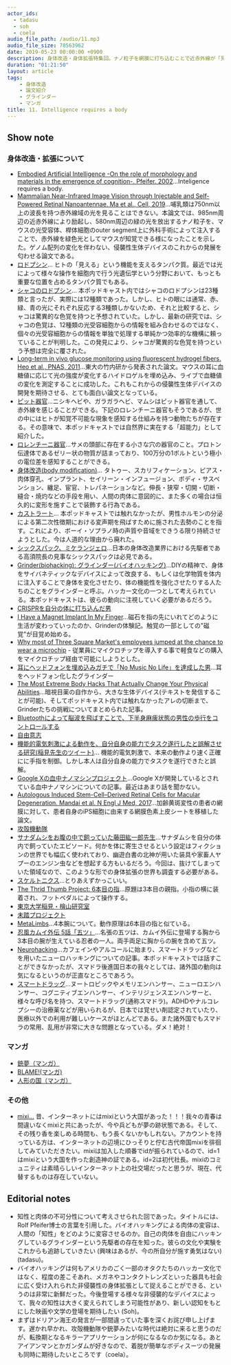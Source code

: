 ```yaml
---
actor_ids:
  - tadasu
  - soh
  - coela
audio_file_path: /audio/11.mp3
audio_file_size: 78563962
date: 2019-05-23 00:00:00 +0900
description: 身体改造・身体拡張特集回。ナノ粒子を網膜に打ち込むことで近赤外線が「見える」ように改造されたマウスの論文から始まり、超能力（第六感）、バイオハッキング (Biohacking)、グラインダー (Grinder)、侵襲性・非侵襲性デバイス、自由意志、ニューロハッキングについて話しました。
duration: "01:21:50"
layout: article
tags:
    - 身体改造
    - 論文紹介
    - グラインダー
    - マンガ
title: 11. Intelligence requires a body
---
```


## Show note
### 身体改造・拡張について
- [Embodied Artificial Intelligence -On the role of morphology and materials in the emergence of cognition-. Pfeifer. 2002](https://www.informatics.indiana.edu/rocha/publications/embrob/pfeifer.html)...Inteligence requires a body.
- [Mammalian Near-Infrared Image Vision through Injectable and Self-Powered Retinal Nanoantennae. Ma et al., Cell, 2019](https://www.ncbi.nlm.nih.gov/pubmed/30827682)...哺乳類は750nm以上の波長を持つ赤外線域の光を見ることはできない。本論文では、985nm周辺の近赤外線により励起し、580nm周辺の緑の光を放出するナノ粒子を、マウスの光受容体、桿体細胞のouter segment上に外科手術によって注入することで、赤外線を緑色光としてマウスが知覚できる様になったことを示した。ゲノム配列の変化を伴わない、侵襲性生体デバイスのこれからの発展を匂わせる論文である。
- [ロドプシン](https://ja.wikipedia.org/wiki/%E3%83%AD%E3%83%89%E3%83%97%E3%82%B7%E3%83%B3)... ヒトの「見える」という機能を支えるタンパク質。最近では光によって様々な操作を細胞内で行う光遺伝学という分野において、もっとも重要な位置を占めるタンパク質でもある。
- [シャコのロドプシン](http://www.natureasia.com/ja-jp/ndigest/v11/n4/%E3%82%B7%E3%83%A3%E3%82%B3%E3%81%AE%E3%80%8C%E9%A9%9A%E7%95%B0%E3%81%AE%E8%89%B2%E8%A6%9A%E3%80%8D%E3%81%AF%E5%B9%BB%E6%83%B3%E3%81%A0%E3%81%A3%E3%81%9F%EF%BC%9F/52559)... 本ポッドキャスト内ではシャコのロドプシンは23種類と言ったが、実際には12種類であった。しかし、ヒトの眼には通常、赤、緑、青の光にそれぞれ反応する3種類しかないため、それと比較すると、シャコは驚異的な色覚を持つと予想されていた。しかし、最新の研究では、シャコの色覚は、12種類の光受容細胞からの情報を組み合わせるのではなく、個々の光受容細胞からの情報を単独で処理する単純かつ効率的な機構に頼っていることが判明した。この発見により、シャコが驚異的な色覚を持つという予想は完全に覆された。
- [Long-term in vivo glucose monitoring using fluorescent hydrogel fibers. Heo et al., PNAS, 2011](https://www.pnas.org/content/108/33/13399)...東大の竹内研から発表された論文。マウスの耳に血糖値に応じて光の強度が変化するハイドロゲルを埋め込み、ライブで血糖値の変化を測定することに成功した。これもこれからの侵襲性生体デバイスの開発を期待させる、とても面白い論文となっている。
- [ピット器官](https://ja.wikipedia.org/wiki/%E3%83%94%E3%83%83%E3%83%88%E5%99%A8%E5%AE%98)...ニシキヘビや、ガラガラヘビ、マムシはピット器官を通して、赤外線を感じることができる。下記のロレンチーニ器官もそうであるが、世の中にはヒトが知覚不可能な現象を感知する仕組みを持つ動物たちが存在する。その意味で、本ポッドキャストでは自然界に実在する「超能力」として紹介した。
- [ロレンチーニ器官](https://ja.wikipedia.org/wiki/%E3%83%AD%E3%83%AC%E3%83%B3%E3%83%81%E3%83%BC%E3%83%8B%E5%99%A8%E5%AE%98)...サメの頭部に存在する小さな穴の器官のこと。プロトン伝達体であるゼリー状の物質が詰まっており、100万分の1ボルトという極小の電位差を感知することができる。
- [身体改造(body modification)](https://ja.wikipedia.org/wiki/%E8%BA%AB%E4%BD%93%E6%94%B9%E9%80%A0)... タトゥー、スカリフィケーション、ピアス・肉体穿孔、インプラント、セイリーン・インフュージョン、ボディ・サスペンション、纏足、宦官、トレパネーションなど。伸長・狭窄・切開・切断・縫合・焼灼などの手段を用い、人間の肉体に意図的に、また多くの場合は恒久的に変形を施すことで装飾する行為である。
- [カストラート](https://ja.wikipedia.org/wiki/%E3%82%AB%E3%82%B9%E3%83%88%E3%83%A9%E3%83%BC%E3%83%88)... 本ポッドキャストでは触れなかったが、男性ホルモンの分泌による第二次性徴期における変声期を飛ばすために施された去勢のことを指す。これにより、ボーイ・ソプラノ時の声質や音域をできうる限り持続させようとした。今は人道的な理由から廃れた。
- [シックスパック、ミケランジェロ](https://www.takasu.co.jp/operation/diet/michelangelo004.html)...日本の身体改造業界における先駆者である高須院長の見事なシックスパックは必見である。
- [Grinder(biohacking): グラインダー(バイオハッキング)](https://en.wikipedia.org/wiki/Grinder_(biohacking))...DIYの精神で、身体をサイバネティックなデバイスによって改良する、もしくは化学物質を体内に注入することで身体を変化させたり、体の機能性を強化させたりする人たちのことをグラインダーと呼ぶ。ハッカー文化の一つとして考えられている。本ポッドキャストは、彼らの動向に注視していく必要があるだろう。
- [CRISPRを自分の体に打ち込んだ男](https://gigazine.net/news/20171225-diy-gene-therapy/)
- [I Have a Magnet Implant In My Finger](https://gizmodo.com/i-have-a-magnet-implant-in-my-finger-5895555)...磁石を指の先にいれてどのように生活が変わっていったのか、Grinderの体験記。触覚の一部としての"磁覚"が目覚め始める。
- [Why most of Three Square Market's employees jumped at the chance to wear a microchip](https://www.cnbc.com/2017/08/11/three-square-market-ceo-explains-its-employee-microchip-implant.html) - 従業員にマイクロチップを導入する事で軽食などの購入をマイクロチップ経由で可能にしようとした。
- [耳にヘッドフォンを埋め込みガチで「No Music No Life」を達成した男](https://buzzap.jp/news/20130703-implant-headphone/)...耳をヘッドフォン化したグラインダー
- [The Most Extreme Body Hacks That Actually Change Your Physical Abilities](https://gizmodo.com/the-most-extreme-body-hacks-that-actually-change-your-p-1704056851)...暗視目薬の自作から、大きな生体デバイス(テキストを発信することが可能)、そしてポッドキャスト内では触れなかったアレの切断まで、Grinderたちの挑戦についてまとめられた記事。
- [Bluetoothによって脳波を飛ばすことで、下半身麻痺状態の男性の歩行をコントロールする](https://laughingsquid.com/researchers-help-a-paralyzed-man-walk-by-controlling-his-legs-with-his-own-brain-through-a-bluetooth-connection/)
- [自由意志](https://ja.wikipedia.org/wiki/%E8%87%AA%E7%94%B1%E6%84%8F%E5%BF%97)
- [機能的電気刺激による動作を、自分自身の能力でタスク遂行したと誤解させる研究(稲見先生のツイート)](https://twitter.com/drinami/status/1124218114562973696?s=21)... 機能的電気刺激で、本来の動作より速く正確にに手指を制御。しかし本人は自分自身の能力でタスクを遂行できたと誤解。
- [Google Xの血中ナノマシンプロジェクト](https://www.popularmechanics.com/science/health/a11445/google-cancer-detecting-nanoparticles-17366603/)...Google Xが開発しているとされている血中ナノマシンについての記事。最近はあまり話を聞かない。
- [Autologous Induced Stem-Cell–Derived Retinal Cells for Macular Degeneration. Mandai et al. N Engl J Med, 2017](https://www.nejm.org/doi/10.1056/NEJMoa1608368)...加齢黄斑変性の患者の網膜に対して、患者自身のiPS細胞に由来する網膜色素上皮シートを移植した論文。
- [攻殻機動隊](https://ja.wikipedia.org/wiki/%E6%94%BB%E6%AE%BB%E6%A9%9F%E5%8B%95%E9%9A%8A)
- [サナダムシをお腹の中で飼っていた藤田紘一郎先生](https://gendai.ismedia.jp/articles/-/45546)...サナダムシを自分の体内で飼っていたエピソード。何かを体に寄生させるという設定はフィクションの世界でも幅広く使われており、幽遊白書の北神が用いた装具や家畜人ヤプーのエンジン虫などを想起する方もいるだろう。今回は、抜けてしまっていた領域なので、このような形での身体拡張の世界も調査する必要がある。
- [スケルトニクス](https://skeletonics.com/)...とりあえずかっこいい。
- [The Thrid Thumb Project: 6本目の指](https://vimeo.com/220291411)...原題は3本目の親指。小指の横に装着され、フットペダルによって操作する。
- [東京大学稲見・檜山研究室](https://star.rcast.u-tokyo.ac.jp/)
- [未踏プロジェクト](https://www.ipa.go.jp/jinzai/mitou/portal_index.html)
- [MetaLimbs](https://www.youtube.com/watch?v=sKjAp0iZ7dc)...4本腕について。動作原理は6本目の指と似ている。
- [忍風カムイ外伝 5話「五ツ」](https://blogs.yahoo.co.jp/baikindaddy/37498294.html)...名張の五ツは、カムイ外伝に登場する胸から3本目の腕が生えている忍者の一人。両手両足に胸からの腕を含めて五ツ。
- [Neurohacking](https://en.wikipedia.org/wiki/Neurohacking)...カフェインやアルコールに始まり、スマートドラッグなどを用いたニューロハッキングについての記事。本ポッドキャストでは話すことができなかったが、スマドラ後進国日本の我々としては、諸外国の動向は気になるというのが正直なところであろう。
- [スマートドラッグ](https://ja.wikipedia.org/wiki/%E3%82%B9%E3%83%9E%E3%83%BC%E3%83%88%E3%83%89%E3%83%A9%E3%83%83%E3%82%B0)...ヌートロピックやメモリエンハンサー、ニューロエンハンサー、コグニティブエンハンサー、インテリジェンスエンハンサーと、様々な呼び名を持つ、スマートドラッグ(通称スマドラ)。ADHDやナルコレプシーの治療薬などが用いられるが、日本では覚せい剤認定されていたり、医療以外での利用が難しいケースがほとんどである。また諸外国でもスマドラの常用、乱用が非常に大きな問題となっている。ダメ！絶対！

### マンガ
- [銃夢（マンガ）](https://www.amazon.co.jp/dp/B00HK700AQ/?tag=researchatf04-22)
- [BLAME!(マンガ)](https://www.amazon.co.jp/dp/B00W4OJSEO/?tag=researchatf04-22)
- [人形の国（マンガ）](https://www.amazon.co.jp/dp/B072P16JH6/?tag=researchatf04-22)

### その他
- [mixi](https://mixi.jp/show_friend.pl?id=1)[...](https://mixi.jp/view_community.pl?id=1367258) 昔、インターネットにはmixiという大国があった！！！我々の青春は間違いなくmixiと共にあったが、今や兵どもが夢の跡状態である。そして、その残り香を楽しめる時間も、もう長くないかもしれない。アカウントを持っている方は、インターネットの辺境にひっそりと佇む古代帝国mixiを徘徊してみていただきたい。mixiは加入した順番でidが振られているので、id=1はmixiという大国を作った創造神の証である。id=2は初代社長。mixiのコミュニティは素晴らしいインターネット上の社交場だったと思うが、現在、代替するものは存在していない。[          ](https://mixi.jp/view_community.pl?id=1367258)

## Editorial notes
- 知性と肉体の不可分性について考えさせられた回であった。タイトルには、Rolf Pfeifer博士の言葉を引用した。バイオハッキングによる肉体の変容は、人間の「知性」をどのように変容させるのか。自己の肉体を自由にハッキングしているグラインダーという先駆者の存在を知った。彼らの文化や実験をこれからも追跡していきたい (興味はあるが、今の所自分が施す勇気はない) (tadasu)。
- バイオハッキングは何もアメリカのごく一部のオタクたちのハッカー文化ではなく、程度の差こそあれ、メガネやコンタクトレンズといった器具も社会に広く受け入れられた非侵襲性の身体拡張として捉えることができる、というのは非常に新鮮だった。今後登場する様々な非侵襲的なデバイスによって、我々の知性は大きく変えられてしまう可能性があり、新しい認知をもとにした映画や文学の登場を期待したい (Soh)。
- まずはドリアン海王の発言が一部間違っていた事を深くお詫び申し上げます。遅かれ早かれ、攻殻機動隊や銃夢みたいな時代は絶対に来ると思うのだが、転換期となるキラーアプリケーションが何になるなのか気になる。あとアイアンマンとかガンダムが好きなので、着脱が簡単なボディスーツの発展も同時に期待したいところです（coela）。
